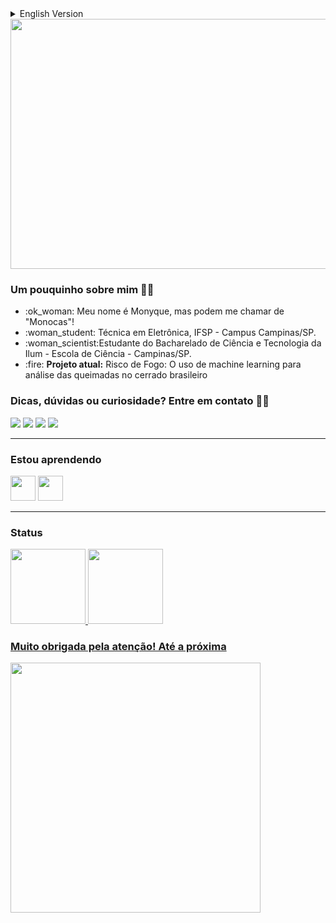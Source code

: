 <details>
  <summary>
    English Version
  </summary>
<img src="https://user-images.githubusercontent.com/106678040/194313363-7547b804-c81c-485b-b177-52682b566109.png" width="1200" height="400"/>
<ul> :ok_woman: Hi! My name is Monyque and my nickname is "Monocas"! </ul> 
<ul> :woman_student: I'm a estudent of the Bachelor of Science and Technology at Ilum - School of Science - Campinas/SP. </ul> 
<ul> :fire: <b> Project:</b> Fire Risk: The use of machine learning to analyze fires in the Brazilian cerrado. </ul> 

<p align="justify"> Tips, doubts or curiosity? Contact:ok_woman:</p>

[<img src="https://img.shields.io/badge/linkedin-%230077B5.svg?&style=for-the-badge&logo=linkedin&logoColor=white" />](https://www.linkedin.com/in/USERNAME/) [<img src = "https://img.shields.io/badge/instagram-%23E4405F.svg?&style=for-the-badge&logo=instagram&logoColor=white">](https://www.instagram.com/kpsmonyque/) [<img src = "https://img.shields.io/badge/facebook-%231877F2.svg?&style=for-the-badge&logo=facebook&logoColor=white">](https://www.facebook.com/USERNAME)
[<img src = "https://img.shields.io/badge/YouTube-FF0000?style=for-the-badge&logo=youtube&logoColor=white">](https://www.youtube.com/channel/UCkPvPpkuacuD2O5Km7vXs6A)
</details>

<img src="https://user-images.githubusercontent.com/106678040/194310965-3a3d353a-d7d2-482d-8466-247b1e6148f5.png" width="1200" height="400"/>

### Um pouquinho sobre mim :deaf_woman:	
<ul> 
<li> :ok_woman: Meu nome é Monyque, mas podem me chamar de "Monocas"! </li>
<li> :woman_student:  Técnica em Eletrônica, IFSP - Campus Campinas/SP.</li> 
<li> :woman_scientist:Estudante do Bacharelado de Ciência e Tecnologia da Ilum - Escola de Ciência - Campinas/SP. </li> 
<li> :fire: <b> Projeto atual:</b> Risco de Fogo: O uso de machine learning para análise das queimadas no cerrado brasileiro </li> 
</ul> 

### Dicas, dúvidas ou curiosidade? Entre em contato :ok_woman:


[<img src="https://img.shields.io/badge/linkedin-%230077B5.svg?&style=for-the-badge&logo=linkedin&logoColor=white" />](https://www.linkedin.com/in/USERNAME/) [<img src = "https://img.shields.io/badge/instagram-%23E4405F.svg?&style=for-the-badge&logo=instagram&logoColor=white">](https://www.instagram.com/kpsmonyque/) [<img src = "https://img.shields.io/badge/facebook-%231877F2.svg?&style=for-the-badge&logo=facebook&logoColor=white">](https://www.facebook.com/USERNAME)
[<img src = "https://img.shields.io/badge/YouTube-FF0000?style=for-the-badge&logo=youtube&logoColor=white">](https://www.youtube.com/channel/UCkPvPpkuacuD2O5Km7vXs6A)

<hr>

### Estou aprendendo

<img src="https://cdn.jsdelivr.net/gh/devicons/devicon/icons/python/python-original-wordmark.svg" width="40" height="40"/> <img src="https://cdn.jsdelivr.net/gh/devicons/devicon/icons/arduino/arduino-original-wordmark.svg" width="40" height="40"/> 

<hr>

### Status

<div>
<a href="https://github.com/seu-usuário-aqui">
<img height="120em" src="https://github-readme-stats.vercel.app/api?username=monocas&show_icons=true&theme=tokyonight&include_all_commits=true&count_private=true"/>
<img height="120em" src="https://github-readme-stats.vercel.app/api/top-langs/?username=monocas&layout=compact&langs_count=7&theme=tokyonight"/>
</div>

### Muito obrigada pela atenção! Até a próxima
<img src="https://user-images.githubusercontent.com/106678040/194165056-a15e2632-2b27-4d3d-9dc7-7cf209205fd5.png" width="400" height="400"/>
